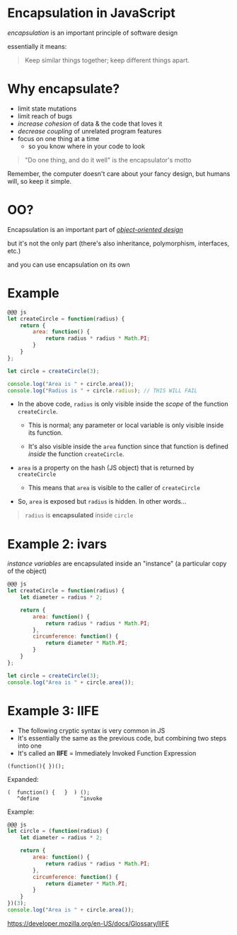 # Encapsulation in JavaScript

*encapsulation* is an important principle of software design

essentially it means:

> Keep similar things together; keep different things apart.

# Why encapsulate?

* limit state mutations
* limit reach of bugs 
* *increase cohesion* of data & the code that loves it
* *decrease coupling* of unrelated program features
* focus on one thing at a time
  * so you know where in your code to look

> "Do one thing, and do it well" is the encapsulator's motto

Remember, the computer doesn't care about your fancy design, but humans will, so keep it simple.

# OO?

Encapsulation is an important part of *[object-oriented design](/lessons/oo)*

but it's not the only part (there's also inheritance, polymorphism, interfaces, etc.)

and you can use encapsulation on its own

# Example

```js
@@@ js
let createCircle = function(radius) {
    return {
        area: function() {
            return radius * radius * Math.PI;
        }
    }
};

let circle = createCircle(3);

console.log("Area is " + circle.area());
console.log("Radius is " + circle.radius); // THIS WILL FAIL
```

* In the above code, `radius` is only visible inside the *scope* of the function `createCircle`. 

  * This is normal; any parameter or local variable is only visible inside its function.

  * It's also visible inside the `area` function since that function is defined *inside* the function `createCircle`.

* `area` is a property on the hash (JS object) that is returned by `createCircle`

  * This means that `area` is visible to the caller of `createCircle`

* So, `area` is exposed but `radius` is hidden. In other words...

> `radius` is **encapsulated** inside `circle`

# Example 2: ivars

*instance variables* are encapsulated inside an "instance" (a particular copy of the object)

```js
@@@ js
let createCircle = function(radius) {
    let diameter = radius * 2;

    return {
        area: function() {
            return radius * radius * Math.PI;
        },
        circumference: function() {
            return diameter * Math.PI;
        }
    }
};

let circle = createCircle(3);
console.log("Area is " + circle.area());
```

# Example 3: IIFE

* The following cryptic syntax is very common in JS
* It's essentially the same as the previous code, but combining two steps into one
* It's called an **IIFE** = Immediately Invoked Function Expression

 `(function(){ })();`


Expanded:

```
(  function() {   }  ) ();
   ^define             ^invoke
```

Example:

```js
@@@ js
let circle = (function(radius) {
    let diameter = radius * 2;

    return {
        area: function() {
            return radius * radius * Math.PI;
        },
        circumference: function() {
            return diameter * Math.PI;
        }
    }
})(3);
console.log("Area is " + circle.area());
```

<https://developer.mozilla.org/en-US/docs/Glossary/IIFE>

